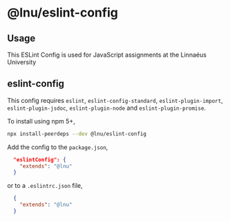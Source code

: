 # @lnu/eslint-config

## Usage

This ESLint Config is used for JavaScript assignments at the Linnaéus University

## eslint-config

This config requires `eslint`, `eslint-config-standard`, `eslint-plugin-import`, `eslint-plugin-jsdoc`, `eslint-plugin-node` and `eslint-plugin-promise`.

To install using npm 5+,

```bash
npx install-peerdeps --dev @lnu/eslint-config
```

Add the config to the `package.json`,

```json
  "eslintConfig": {
    "extends": "@lnu"
  }
  ```

or to a `.eslintrc.json` file,

```json
  {
    "extends": "@lnu"
  }
  ```
